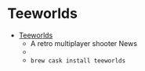 # Teeworlds
- [Teeworlds](https://www.teeworlds.com/)
  -  A retro multiplayer shooter News
  - 
  - `brew cask install teeworlds`
